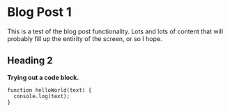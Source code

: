 # Blog Post 1 

This is a test of the blog post functionality. Lots and lots of content that will probably fill up the entirity of the screen, or so I hope.

## Heading 2

__Trying out a code block.__

```
function helloWorld(text) {
  console.log(text);
}
```
